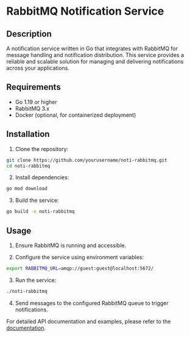 # RabbitMQ Notification Service

## Description

A notification service written in Go that integrates with RabbitMQ for message handling and notification distribution. This service provides a reliable and scalable solution for managing and delivering notifications across your applications.

## Requirements

- Go 1.19 or higher
- RabbitMQ 3.x
- Docker (optional, for containerized deployment)

## Installation

1. Clone the repository:
```bash
git clone https://github.com/yourusername/noti-rabbitmq.git
cd noti-rabbitmq
```

2. Install dependencies:
```bash
go mod download
```

3. Build the service:
```bash
go build -o noti-rabbitmq
```

## Usage

1. Ensure RabbitMQ is running and accessible.

2. Configure the service using environment variables:
```bash
export RABBITMQ_URL=amqp://guest:guest@localhost:5672/
```

3. Run the service:
```bash
./noti-rabbitmq
```

4. Send messages to the configured RabbitMQ queue to trigger notifications.

For detailed API documentation and examples, please refer to the [documentation](docs/README.md).

